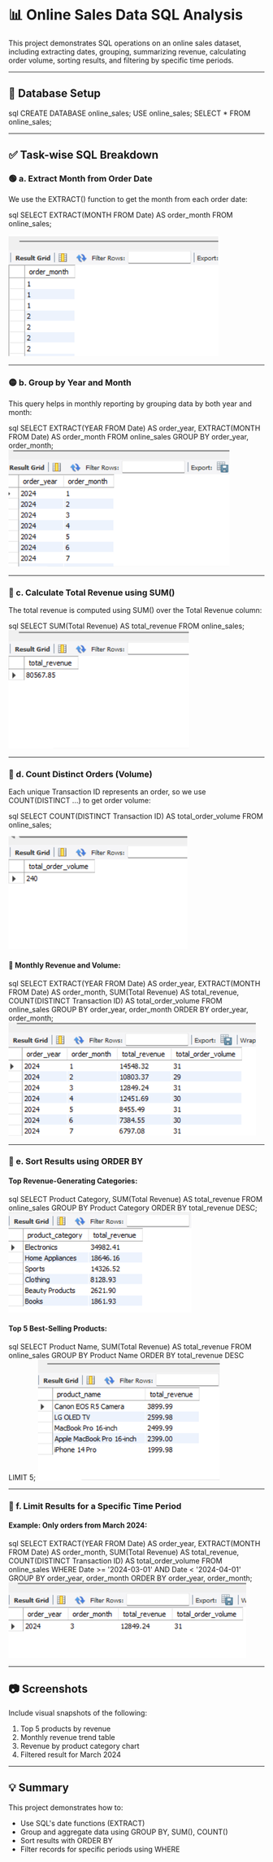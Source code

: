 # 📊 Online Sales Data SQL Analysis

This project demonstrates SQL operations on an online sales dataset, including extracting dates, grouping, summarizing revenue, calculating order volume, sorting results, and filtering by specific time periods.

---

## 📁 Database Setup

sql
CREATE DATABASE online_sales;
USE online_sales;
SELECT * FROM online_sales;


---

## ✅ Task-wise SQL Breakdown

### 🟢 a. Extract Month from Order Date

We use the EXTRACT() function to get the month from each order date:

sql
SELECT EXTRACT(MONTH FROM Date) AS order_month
FROM online_sales;

![Month from Order Date](a_order_month.png)

---

### 🟡 b. Group by Year and Month

This query helps in monthly reporting by grouping data by both year and month:

sql
SELECT
    EXTRACT(YEAR FROM Date) AS order_year,
    EXTRACT(MONTH FROM Date) AS order_month
FROM online_sales
GROUP BY order_year, order_month;
![Group by year & month](b_group_by.png)

---

### 🔺 c. Calculate Total Revenue using SUM()

The total revenue is computed using SUM() over the Total Revenue column:

sql
SELECT
    SUM(Total Revenue) AS total_revenue
FROM online_sales;
![Total revenue](c_total_revenue.png)

---

### 🔴 d. Count Distinct Orders (Volume)

Each unique Transaction ID represents an order, so we use COUNT(DISTINCT ...) to get order volume:

sql
SELECT
    COUNT(DISTINCT Transaction ID) AS total_order_volume
FROM online_sales;

![Count Distinct Orders](d_order_vol.png)


#### 📅 Monthly Revenue and Volume:

sql
SELECT
    EXTRACT(YEAR FROM Date) AS order_year,
    EXTRACT(MONTH FROM Date) AS order_month,
    SUM(Total Revenue) AS total_revenue,
    COUNT(DISTINCT Transaction ID) AS total_order_volume
FROM online_sales
GROUP BY order_year, order_month
ORDER BY order_year, order_month;
![Monthly Revenue and Volume](f_month_rev_vol.png)

---

### 👣 e. Sort Results using ORDER BY

#### Top Revenue-Generating Categories:

sql
SELECT
    Product Category,
    SUM(Total Revenue) AS total_revenue
FROM online_sales
GROUP BY Product Category
ORDER BY total_revenue DESC;
![Revenue-Generating Categories](g_rev_category.png)

#### Top 5 Best-Selling Products:

sql
SELECT
    Product Name,
    SUM(Total Revenue) AS total_revenue
FROM online_sales
GROUP BY Product Name
ORDER BY total_revenue DESC
LIMIT 5;
![Top 5 Best-Selling](h_top5_prod.png)

---

### 👢 f. Limit Results for a Specific Time Period

#### Example: Only orders from March 2024:

sql
SELECT
    EXTRACT(YEAR FROM Date) AS order_year,
    EXTRACT(MONTH FROM Date) AS order_month,
    SUM(Total Revenue) AS total_revenue,
    COUNT(DISTINCT Transaction ID) AS total_order_volume
FROM online_sales
WHERE Date >= '2024-03-01' AND Date < '2024-04-01'
GROUP BY order_year, order_month
ORDER BY order_year, order_month;
![Results Specific Time Period](i_total_period.png)

---

## 📷 Screenshots

Include visual snapshots of the following:
1. Top 5 products by revenue
2. Monthly revenue trend table
3. Revenue by product category chart
4. Filtered result for March 2024

---

## 💡 Summary

This project demonstrates how to:
- Use SQL's date functions (EXTRACT)
- Group and aggregate data using GROUP BY, SUM(), COUNT()
- Sort results with ORDER BY
- Filter records for specific periods using WHERE
